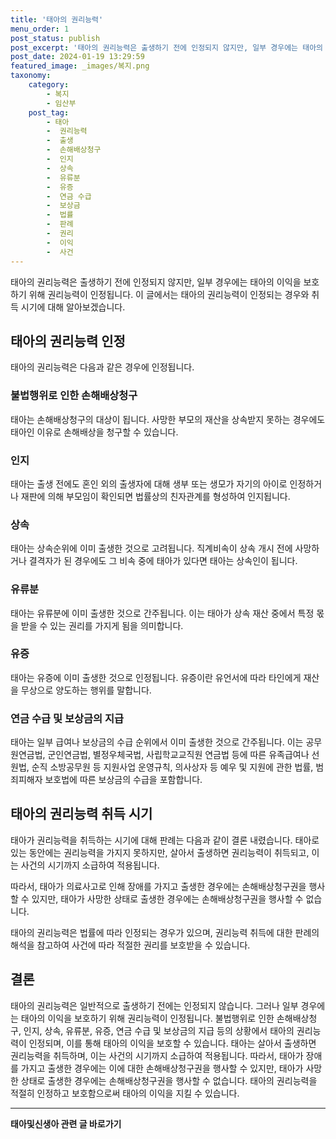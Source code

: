 ```yaml
---
title: '태아의 권리능력'
menu_order: 1
post_status: publish
post_excerpt: '태아의 권리능력은 출생하기 전에 인정되지 않지만, 일부 경우에는 태아의 이익을 보호하기 위해 권리능력이 인정됩니다. 이 글에서는 태아의 권리능력이 인정되는 경우와 취득 시기에 대해 알아보겠습니다.'
post_date: 2024-01-19 13:29:59
featured_image: _images/복지.png
taxonomy:
    category:
        - 복지
        - 임산부
    post_tag:
        - 태아
        -  권리능력
        -  출생
        -  손해배상청구
        -  인지
        -  상속
        -  유류분
        -  유증
        -  연금 수급
        -  보상금
        -  법률
        -  판례
        -  권리
        -  이익
        -  사건
---
```



태아의 권리능력은 출생하기 전에 인정되지 않지만, 일부 경우에는 태아의 이익을 보호하기 위해 권리능력이 인정됩니다. 이 글에서는 태아의 권리능력이 인정되는 경우와 취득 시기에 대해 알아보겠습니다.

## 태아의 권리능력 인정
태아의 권리능력은 다음과 같은 경우에 인정됩니다.

### 불법행위로 인한 손해배상청구
태아는 손해배상청구의 대상이 됩니다. 사망한 부모의 재산을 상속받지 못하는 경우에도 태아인 이유로 손해배상을 청구할 수 있습니다.

### 인지
태아는 출생 전에도 혼인 외의 출생자에 대해 생부 또는 생모가 자기의 아이로 인정하거나 재판에 의해 부모임이 확인되면 법률상의 친자관계를 형성하여 인지됩니다.

### 상속
태아는 상속순위에 이미 출생한 것으로 고려됩니다. 직계비속이 상속 개시 전에 사망하거나 결격자가 된 경우에도 그 비속 중에 태아가 있다면 태아는 상속인이 됩니다.

### 유류분
태아는 유류분에 이미 출생한 것으로 간주됩니다. 이는 태아가 상속 재산 중에서 특정 몫을 받을 수 있는 권리를 가지게 됨을 의미합니다.

### 유증
태아는 유증에 이미 출생한 것으로 인정됩니다. 유증이란 유언서에 따라 타인에게 재산을 무상으로 양도하는 행위를 말합니다.

### 연금 수급 및 보상금의 지급
태아는 일부 급여나 보상금의 수급 순위에서 이미 출생한 것으로 간주됩니다. 이는 공무원연금법, 군인연금법, 별정우체국법, 사립학교교직원 연금법 등에 따른 유족급여나 선원법, 순직 소방공무원 등 지원사업 운영규칙, 의사상자 등 예우 및 지원에 관한 법률, 범죄피해자 보호법에 따른 보상금의 수급을 포함합니다.

## 태아의 권리능력 취득 시기
태아가 권리능력을 취득하는 시기에 대해 판례는 다음과 같이 결론 내렸습니다. 태아로 있는 동안에는 권리능력을 가지지 못하지만, 살아서 출생하면 권리능력이 취득되고, 이는 사건의 시기까지 소급하여 적용됩니다.

따라서, 태아가 의료사고로 인해 장애를 가지고 출생한 경우에는 손해배상청구권을 행사할 수 있지만, 태아가 사망한 상태로 출생한 경우에는 손해배상청구권을 행사할 수 없습니다.

태아의 권리능력은 법률에 따라 인정되는 경우가 있으며, 권리능력 취득에 대한 판례의 해석을 참고하여 사건에 따라 적절한 권리를 보호받을 수 있습니다.

## 결론
태아의 권리능력은 일반적으로 출생하기 전에는 인정되지 않습니다. 그러나 일부 경우에는 태아의 이익을 보호하기 위해 권리능력이 인정됩니다. 불법행위로 인한 손해배상청구, 인지, 상속, 유류분, 유증, 연금 수급 및 보상금의 지급 등의 상황에서 태아의 권리능력이 인정되며, 이를 통해 태아의 이익을 보호할 수 있습니다. 태아는 살아서 출생하면 권리능력을 취득하며, 이는 사건의 시기까지 소급하여 적용됩니다. 따라서, 태아가 장애를 가지고 출생한 경우에는 이에 대한 손해배상청구권을 행사할 수 있지만, 태아가 사망한 상태로 출생한 경우에는 손해배상청구권을 행사할 수 없습니다. 태아의 권리능력을 적절히 인정하고 보호함으로써 태아의 이익을 지킬 수 있습니다.
<!-- wp:separator -->
<hr class="wp-block-separator has-alpha-channel-opacity"/>
<!-- /wp:separator -->

<!-- wp:group {"backgroundColor":"base","layout":{"type":"constrained"}} -->
<div class="wp-block-group has-base-background-color has-background"><!-- wp:paragraph {"align":"center","fontSize":"medium"} -->
<p class="has-text-align-center has-large-font-size"><strong>태아및신생아 관련 글 바로가기</strong></p>
<!-- /wp:paragraph -->


<!-- wp:latest-posts
{"categories":[{"id":1496,"count":19,"description":"","link":"https://uknowlaw.com/category/%ed%83%9c%ec%95%84%eb%b0%8f%ec%8b%a0%ec%83%9d%ec%95%84/","name":"태아및신생아","slug":"태아및신생아","taxonomy":"category","parent":0,"meta":[],"_links":{"self":[{"href":"https://uknowlaw.com/wp-json/wp/v2/categories/1496"}],"collection":[{"href":"https://uknowlaw.com/wp-json/wp/v2/categories"}],"about":[{"href":"https://uknowlaw.com/wp-json/wp/v2/taxonomies/category"}],"wp:post_type":[{"href":"https://uknowlaw.com/wp-json/wp/v2/posts?categories=1496"}],"curies":[{"name":"wp","href":"https://api.w.org/{rel}","templated":true}]}}],"postsToShow":100,"excerptLength":28,"postLayout":"grid","columns":2,"featuredImageAlign":"left","featuredImageSizeSlug":"large","fontSize":"small"} /--></div>
<!-- /wp:group -->